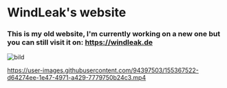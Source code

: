 # WindLeak's website
### This is my old website, I'm currently working on a new one but you can still visit it on: https://windleak.de
![bild](https://user-images.githubusercontent.com/94397503/155367447-3758c056-58b0-4b64-8e26-a8a4c97dfcd5.png)


https://user-images.githubusercontent.com/94397503/155367522-d64274ee-1e47-4971-a429-7779750b24c3.mp4

